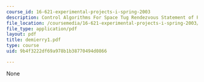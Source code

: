 ```yaml
---
course_id: 16-621-experimental-projects-i-spring-2003
description: Control Algorithms For Space Tug Rendezvous Statement of Project
file_location: /coursemedia/16-621-experimental-projects-i-spring-2003/9b4f3222df69a978b1b38770494d0866_demierry1.pdf
file_type: application/pdf
layout: pdf
title: demierry1.pdf
type: course
uid: 9b4f3222df69a978b1b38770494d0866

---
```

None